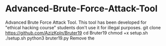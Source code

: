 # Advanced-Brute-Force-Attack-Tool
Advanced Brute Force Attack Tool. This tool has been developed for "ethical hacking course" students don't use it for illegal purposes.   git clone https://github.com/AzizKpln/Bruter19 cd Bruter19 chmod +x setup.sh ./setup.sh python3 bruter19.py Remove the 
